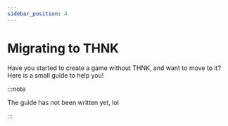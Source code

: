 ```yaml
---
sidebar_position: 4
---
```


# Migrating to THNK

Have you started to create a game without THNK, and want to move to it? Here is a small guide to help you!

:::note

The guide has not been written yet, lol

:::
